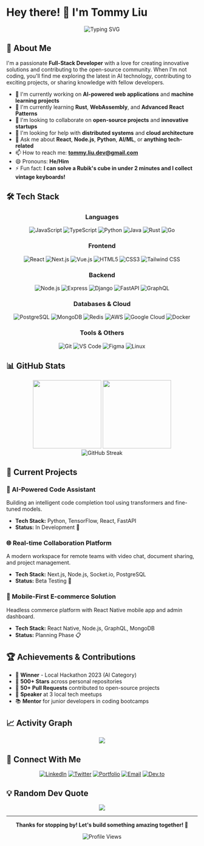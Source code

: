 # Hey there! 👋 I'm Tommy Liu

<div align="center">
  <img src="https://readme-typing-svg.herokuapp.com?font=Fira+Code&pause=1000&color=2196F3&center=true&vCenter=true&width=435&lines=Full-Stack+Developer;AI+Enthusiast;Open+Source+Contributor;Always+Learning+New+Things" alt="Typing SVG" />
</div>

## 🚀 About Me

I'm a passionate **Full-Stack Developer** with a love for creating innovative solutions and contributing to the open-source community. When I'm not coding, you'll find me exploring the latest in AI technology, contributing to exciting projects, or sharing knowledge with fellow developers.

- 🔭 I'm currently working on **AI-powered web applications** and **machine learning projects**
- 🌱 I'm currently learning **Rust**, **WebAssembly**, and **Advanced React Patterns**
- 👯 I'm looking to collaborate on **open-source projects** and **innovative startups**
- 🤔 I'm looking for help with **distributed systems** and **cloud architecture**
- 💬 Ask me about **React**, **Node.js**, **Python**, **AI/ML**, or **anything tech-related**
- 📫 How to reach me: **tommy.liu.dev@gmail.com**
- 😄 Pronouns: **He/Him**
- ⚡ Fun fact: **I can solve a Rubik's cube in under 2 minutes and I collect vintage keyboards!**

## 🛠️ Tech Stack

<div align="center">

### Languages
![JavaScript](https://img.shields.io/badge/-JavaScript-F7DF1E?style=flat-square&logo=javascript&logoColor=black)
![TypeScript](https://img.shields.io/badge/-TypeScript-3178C6?style=flat-square&logo=typescript&logoColor=white)
![Python](https://img.shields.io/badge/-Python-3776AB?style=flat-square&logo=python&logoColor=white)
![Java](https://img.shields.io/badge/-Java-ED8B00?style=flat-square&logo=java&logoColor=white)
![Rust](https://img.shields.io/badge/-Rust-000000?style=flat-square&logo=rust&logoColor=white)
![Go](https://img.shields.io/badge/-Go-00ADD8?style=flat-square&logo=go&logoColor=white)

### Frontend
![React](https://img.shields.io/badge/-React-61DAFB?style=flat-square&logo=react&logoColor=black)
![Next.js](https://img.shields.io/badge/-Next.js-000000?style=flat-square&logo=next.js&logoColor=white)
![Vue.js](https://img.shields.io/badge/-Vue.js-4FC08D?style=flat-square&logo=vue.js&logoColor=white)
![HTML5](https://img.shields.io/badge/-HTML5-E34F26?style=flat-square&logo=html5&logoColor=white)
![CSS3](https://img.shields.io/badge/-CSS3-1572B6?style=flat-square&logo=css3&logoColor=white)
![Tailwind CSS](https://img.shields.io/badge/-Tailwind%20CSS-38B2AC?style=flat-square&logo=tailwind-css&logoColor=white)

### Backend
![Node.js](https://img.shields.io/badge/-Node.js-339933?style=flat-square&logo=node.js&logoColor=white)
![Express](https://img.shields.io/badge/-Express-000000?style=flat-square&logo=express&logoColor=white)
![Django](https://img.shields.io/badge/-Django-092E20?style=flat-square&logo=django&logoColor=white)
![FastAPI](https://img.shields.io/badge/-FastAPI-009688?style=flat-square&logo=fastapi&logoColor=white)
![GraphQL](https://img.shields.io/badge/-GraphQL-E10098?style=flat-square&logo=graphql&logoColor=white)

### Databases & Cloud
![PostgreSQL](https://img.shields.io/badge/-PostgreSQL-336791?style=flat-square&logo=postgresql&logoColor=white)
![MongoDB](https://img.shields.io/badge/-MongoDB-47A248?style=flat-square&logo=mongodb&logoColor=white)
![Redis](https://img.shields.io/badge/-Redis-DC382D?style=flat-square&logo=redis&logoColor=white)
![AWS](https://img.shields.io/badge/-AWS-232F3E?style=flat-square&logo=amazon-aws&logoColor=white)
![Google Cloud](https://img.shields.io/badge/-Google%20Cloud-4285F4?style=flat-square&logo=google-cloud&logoColor=white)
![Docker](https://img.shields.io/badge/-Docker-2496ED?style=flat-square&logo=docker&logoColor=white)

### Tools & Others
![Git](https://img.shields.io/badge/-Git-F05032?style=flat-square&logo=git&logoColor=white)
![VS Code](https://img.shields.io/badge/-VS%20Code-007ACC?style=flat-square&logo=visual-studio-code&logoColor=white)
![Figma](https://img.shields.io/badge/-Figma-F24E1E?style=flat-square&logo=figma&logoColor=white)
![Linux](https://img.shields.io/badge/-Linux-FCC624?style=flat-square&logo=linux&logoColor=black)

</div>

## 📊 GitHub Stats

<div align="center">
  <img height="180em" src="https://github-readme-stats.vercel.app/api?username=tommyjqliu&show_icons=true&theme=tokyonight&include_all_commits=true&count_private=true"/>
  <img height="180em" src="https://github-readme-stats.vercel.app/api/top-langs/?username=tommyjqliu&layout=compact&langs_count=8&theme=tokyonight"/>
</div>

<div align="center">
  <img src="https://github-readme-streak-stats.herokuapp.com/?user=tommyjqliu&theme=tokyonight" alt="GitHub Streak" />
</div>

## 🎯 Current Projects

### 🤖 AI-Powered Code Assistant
Building an intelligent code completion tool using transformers and fine-tuned models.
- **Tech Stack:** Python, TensorFlow, React, FastAPI
- **Status:** In Development 🚧

### 🌐 Real-time Collaboration Platform  
A modern workspace for remote teams with video chat, document sharing, and project management.
- **Tech Stack:** Next.js, Node.js, Socket.io, PostgreSQL
- **Status:** Beta Testing 🧪

### 📱 Mobile-First E-commerce Solution
Headless commerce platform with React Native mobile app and admin dashboard.
- **Tech Stack:** React Native, Node.js, GraphQL, MongoDB
- **Status:** Planning Phase 📋

## 🏆 Achievements & Contributions

- 🥇 **Winner** - Local Hackathon 2023 (AI Category)
- 🌟 **500+ Stars** across personal repositories
- 📝 **50+ Pull Requests** contributed to open-source projects
- 🎤 **Speaker** at 3 local tech meetups
- 📚 **Mentor** for junior developers in coding bootcamps

## 📈 Activity Graph

<div align="center">
  <img src="https://github-readme-activity-graph.vercel.app/graph?username=tommyjqliu&theme=tokyo-night&hide_border=true" />
</div>

## 🤝 Connect With Me

<div align="center">

[![LinkedIn](https://img.shields.io/badge/-LinkedIn-0077B5?style=for-the-badge&logo=linkedin&logoColor=white)](https://linkedin.com/in/tommyjqliu)
[![Twitter](https://img.shields.io/badge/-Twitter-1DA1F2?style=for-the-badge&logo=twitter&logoColor=white)](https://twitter.com/tommyjqliu)
[![Portfolio](https://img.shields.io/badge/-Portfolio-000000?style=for-the-badge&logo=notion&logoColor=white)](https://tommyliu.dev)
[![Email](https://img.shields.io/badge/-Email-D14836?style=for-the-badge&logo=gmail&logoColor=white)](mailto:tommy.liu.dev@gmail.com)
[![Dev.to](https://img.shields.io/badge/-Dev.to-0A0A0A?style=for-the-badge&logo=dev.to&logoColor=white)](https://dev.to/tommyjqliu)

</div>

## 💡 Random Dev Quote

<div align="center">
  <img src="https://quotes-github-readme.vercel.app/api?type=horizontal&theme=tokyonight" />
</div>

---

<div align="center">
  
**Thanks for stopping by! Let's build something amazing together! 🚀**

<img src="https://komarev.com/ghpvc/?username=tommyjqliu&color=blue&style=flat-square&label=Profile+Views" alt="Profile Views" />

</div>